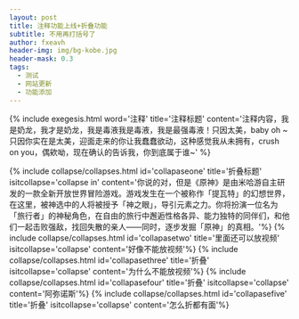 ```yaml
---
layout: post
title: 注释功能上线+折叠功能
subtitle: 不用再打括号了
author: fxeavh
header-img: img/bg-kobe.jpg
header-mask: 0.3
tags:
  - 测试
  - 网站更新
  - 功能添加
---
```

{% include exegesis.html word='注释' title='注释标题' content='注释内容，我是奶龙，我才是奶龙，我是毒液我是毒液，我是最强毒液！只因太美，baby oh ~只因你实在是太美，迎面走来的你让我蠢蠢欲动，这种感觉我从未拥有，crush on you，偶欸呦，现在确认的告诉我，你到底属于谁~' %}

<div class="panel-group" id="accordion">
  {% include collapse/collapses.html id='collapaseone' title='折叠标题' isitcollapse='collapse in' content='你说的对，但是《原神》是由米哈游自主研发的一款全新开放世界冒险游戏。游戏发生在一个被称作「提瓦特」的幻想世界，在这里，被神选中的人将被授予「神之眼」，导引元素之力。你将扮演一位名为「旅行者」的神秘角色，在自由的旅行中邂逅性格各异、能力独特的同伴们，和他们一起击败强敌，找回失散的亲人——同时，逐步发掘「原神」的真相。'%}
  {% include collapse/collapses.html id='collapasetwo' title='里面还可以放视频' isitcollapse='collapse' content='好像不能放视频'%}
  {% include collapse/collapses.html id='collapasethree' title='折叠' isitcollapse='collapse' content='为什么不能放视频'%}
  {% include collapse/collapses.html id='collapasefour' title='折叠' isitcollapse='collapse' content='阿弥诺斯'%}
  {% include collapse/collapses.html id='collapasefive' title='折叠' isitcollapse='collapse' content='怎么折都有面'%}
</div>
